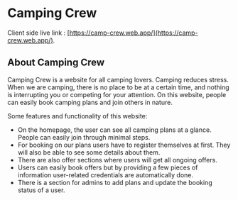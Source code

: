 # Camping Crew

Client side live link : [https://camp-crew.web.app/](https://camp-crew.web.app/).


## About Camping Crew

Camping Crew is a website for all camping lovers. Camping reduces stress. When we are camping, there is no place to be at a certain time, and nothing is interrupting you or competing for your attention. On this website, people can easily book camping plans and join others in nature.

Some features and functionality of this website:

* On the homepage, the user can see all camping plans at a glance. People can easily join through minimal steps.
* For booking on our plans users have to register themselves at first. They will also be able to see some details about them.
* There are also offer sections where users will get all ongoing offers.
* Users can easily book offers but by providing a few pieces of information user-related credentials are automatically done.
* There is a section for admins to add plans and update the booking status of a user. 

